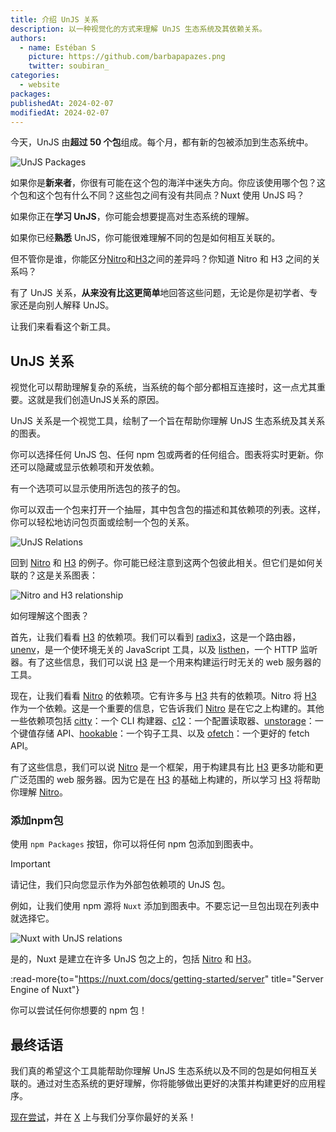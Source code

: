 ```yaml
---
title: 介绍 UnJS 关系
description: 以一种视觉化的方式来理解 UnJS 生态系统及其依赖关系。
authors:
  - name: Estéban S
    picture: https://github.com/barbapapazes.png
    twitter: soubiran_
categories:
  - website
packages:
publishedAt: 2024-02-07
modifiedAt: 2024-02-07
---
```


今天，UnJS 由**超过 50 个包**组成。每个月，都有新的包被添加到生态系统中。

<!-- 不包含任何链接的每个包的图像 -->
![UnJS Packages](/assets/images/blog/2024-02-07-introducing-unjs-relations/unjs-packages.webp)

如果你是**新来者**，你很有可能在这个包的海洋中迷失方向。你应该使用哪个包？这个包和这个包有什么不同？这些包之间有没有共同点？Nuxt 使用 UnJS 吗？

如果你正在**学习 UnJS**，你可能会想要提高对生态系统的理解。

如果你已经**熟悉** UnJS，你可能很难理解不同的包是如何相互关联的。

但不管你是谁，你能区分[Nitro](/packages/nitro)和[H3](/packages/h3)之间的差异吗？你知道 Nitro 和 H3 之间的关系吗？

有了 UnJS 关系，**从来没有比这更简单**地回答这些问题，无论是你是初学者、专家还是向别人解释 UnJS。

让我们来看看这个新工具。

## UnJS 关系

视觉化可以帮助理解复杂的系统，当系统的每个部分都相互连接时，这一点尤其重要。这就是我们创造UnJS关系的原因。

UnJS 关系是一个视觉工具，绘制了一个旨在帮助你理解 UnJS 生态系统及其关系的图表。

你可以选择任何 UnJS 包、任何 npm 包或两者的任何组合。图表将实时更新。你还可以隐藏或显示依赖项和开发依赖。

有一个选项可以显示使用所选包的孩子的包。

你可以双击一个包来打开一个抽屉，其中包含包的描述和其依赖项的列表。这样，你可以轻松地访问包页面或绘制一个包的关系。

![UnJS Relations](/assets/images/blog/2024-02-07-introducing-unjs-relations/unjs-relations.webp)

回到 [Nitro](/packages/nitro) 和 [H3](/packages/h3) 的例子。你可能已经注意到这两个包彼此相关。但它们是如何关联的？这是关系图表：

![Nitro and H3 relationship](/assets/images/blog/2024-02-07-introducing-unjs-relations/nitro-h3-relations.webp)

如何理解这个图表？

首先，让我们看看 [H3](/packages/h3) 的依赖项。我们可以看到 [radix3](/packages/radix3)，这是一个路由器，[unenv](/packages/unenv)，是一个使环境无关的 JavaScript 工具，以及 [listhen](/packages/listhen)，一个 HTTP 监听器。有了这些信息，我们可以说 [H3](/packages/h3) 是一个用来构建运行时无关的 web 服务器的工具。

现在，让我们看看 [Nitro](/packages/nitro) 的依赖项。它有许多与 [H3](/packages/h3) 共有的依赖项。Nitro 将 [H3](/packages/h3) 作为一个依赖。这是一个重要的信息，它告诉我们 [Nitro](/packages/nitro) 是在它之上构建的。其他一些依赖项包括 [citty](/packages/citty)：一个 CLI 构建器、[c12](/packages/c12)：一个配置读取器、[unstorage](/packages/unstorage)：一个键值存储 API、[hookable](/packages/hookable)：一个钩子工具、以及 [ofetch](/packages/ofetch)：一个更好的 fetch API。

有了这些信息，我们可以说 [Nitro](/packages/nitro) 是一个框架，用于构建具有比 [H3](/packages/h3) 更多功能和更广泛范围的 web 服务器。因为它是在 [H3](/packages/h3) 的基础上构建的，所以学习 [H3](/packages/h3) 将帮助你理解 [Nitro](/packages/nitro)。

### 添加npm包

使用 `npm Packages` 按钮，你可以将任何 npm 包添加到图表中。

> [!IMPORTANT]
> 请记住，我们只向您显示作为外部包依赖项的 UnJS 包。

例如，让我们使用 npm 源将 `Nuxt` 添加到图表中。不要忘记一旦包出现在列表中就选择它。

![Nuxt with UnJS relations](/assets/images/blog/2024-02-07-introducing-unjs-relations/nuxt-unjs-relations.webp)

是的，Nuxt 是建立在许多 UnJS 包之上的，包括 [Nitro](/packages/nitro) 和 [H3](/packages/h3)。

:read-more{to="https://nuxt.com/docs/getting-started/server" title="Server Engine of Nuxt"}

你可以尝试任何你想要的 npm 包！

## 最终话语

我们真的希望这个工具能帮助你理解 UnJS 生态系统以及不同的包是如何相互关联的。通过对生态系统的更好理解，你将能够做出更好的决策并构建更好的应用程序。

[现在尝试](/relations)，并在 [X](https://x.com/unjsio) 上与我们分享你最好的关系！

